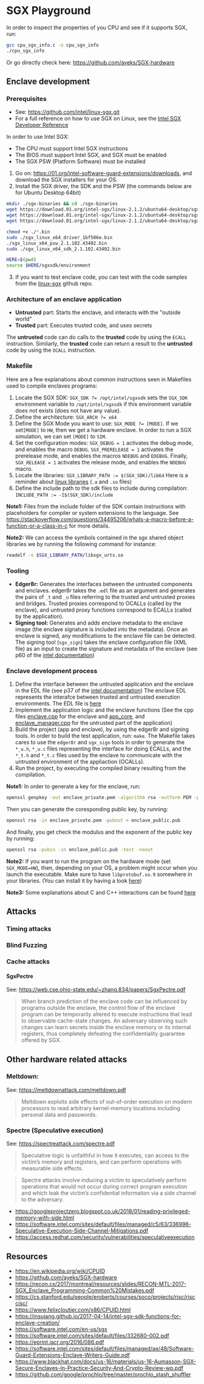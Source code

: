 # SGX Playground

In order to inspect the properties of you CPU and see if it supports SGX, run:
```bash
gcc cpu_sgx_info.c -o cpu_sgx_info
./cpu_sgx_info
```

Or go directly check here: https://github.com/ayeks/SGX-hardware

## Enclave development

### Prerequisites

- See: https://github.com/intel/linux-sgx.git
- For a full reference on how to use SGX on Linux, see the [Intel SGX Developer Reference](https://download.01.org/intel-sgx/linux-2.1/docs/Intel_SGX_Developer_Reference_Linux_2.1_Open_Source.pdf)

In order to use Intel SGX:
- The CPU must support Intel SGX instructions
- The BIOS must support Intel SGX, and SGX must be enabled
- The SGX PSW (Platform Software) must be installed

1. Go on: https://01.org/intel-software-guard-extensions/downloads, and download the SGX installers for your OS.
2. Install the SGX driver, the SDK and the PSW (the commands below are for Ubuntu Desktop 64bit)
```bash
mkdir ./sgx-binaries && cd ./sgx-binaries
wget https://download.01.org/intel-sgx/linux-2.1.2/ubuntu64-desktop/sgx_linux_x64_driver_1bf506e.bin
wget https://download.01.org/intel-sgx/linux-2.1.2/ubuntu64-desktop/sgx_linux_x64_psw_2.1.102.43402.bin
wget https://download.01.org/intel-sgx/linux-2.1.2/ubuntu64-desktop/sgx_linux_x64_sdk_2.1.102.43402.bin

chmod +x ./*.bin
sudo ./sgx_linux_x64_driver_1bf506e.bin
./sgx_linux_x64_psw_2.1.102.43402.bin
sudo ./sgx_linux_x64_sdk_2.1.102.43402.bin

HERE=$(pwd)
source $HERE/sgxsdk/environment
```
3. If you want to test enclave code, you can test with the code samples from the [linux-sgx](https://github.com/intel/linux-sgx.git) github repo.

### Architecture of an enclave application

- **Untrusted** part: Starts the enclave, and interacts with the "outside world"
- **Trusted** part: Executes trusted code, and uses secrets

The **untrusted** code can do calls to the **trusted** code by using the `ECALL` instruction.
Similarly, the **trusted** code can return a result to the **untrusted** code by using the `OCALL` instruction.

### Makefile

Here are a few explanations about common instructions seen in Makefiles used to compile enclaves programs:
1. Locate the SGX SDK: `SGX_SDK ?= /opt/intel/sgxsdk` sets the `SGX_SDK` environment variable to `/opt/intel/sgxsdk` if this environment variable does not exists (does not have any value).
2. Define the architecture: `SGX_ARCH ?= x64`
3. Define the SGX Mode you want to use: `SGX_MODE ?= [MODE]`. If we set`[MODE]` to `HW`, then we get a hardware enclave. In order to run a SGX simulation, we can set `[MODE]` to `SIM`.
4. Set the configuration modes: `SGX_DEBUG = 1` activates the debug mode, and enables the macro `DEBUG`. `SGX_PRERELEASE = 1` activates the prerelease mode, and enables the macros `NDEBUG` and `EDEBUG`. Finally, `SGX_RELEASE = 1` activates the release mode, and enables the `NDEBUG` macro.
5. Locate the libraries: `SGX_LIBRARY_PATH := $(SGX_SDK)/lib64`
Here is a reminder about [linux libraries](http://www.yolinux.com/TUTORIALS/LibraryArchives-StaticAndDynamic.html) (`.a` and `.so` files)
6. Define the include path to the sdk files to include during compilation: `INCLUDE_PATH := -I$(SGX_SDK)/include`

**Note1:** Files from the include folder of the SDK contain instructions with placeholders for compiler or system extensions to the language. See https://stackoverflow.com/questions/34495206/whats-a-macro-before-a-function-or-a-class-in-c for more details.

**Note2:** We can access the symbols contained in the sgx shared object libraries we by running the following command for instance:
```bash
readelf -s $SGX_LIBRARY_PATH/libsgx_urts.so
```

### Tooling

- **Edger8r:** Generates the interfaces between the untrusted components and enclaves.
edger8r takes the `.edl` file as an argument and generates the pairs of `_t` and `_u` files referring to the trusted and untrusted
proxies and bridges. Trusted proxies correspond to OCALLs (called by the enclave), and untrusted proxy functions correspond to ECALLs (called by the application).
- **Signing tool:** Generates and adds enclave metadata to the enclave image (the enclave signature is included into the metadata).
Once an enclave is signed, any modifications to the enclave file can be detected.
The signing tool (`sgx_sign`) takes the enclave configuration file (XML file) as an input to create the signature and metadata of the enclave (see p60 of the [intel documentation](https://download.01.org/intel-sgx/linux-2.1/docs/Intel_SGX_Developer_Reference_Linux_2.1_Open_Source.pdf))

### Enclave development process

1. Define the interface between the untrusted application and the enclave in the EDL file (see p37 of the [intel documentation](https://download.01.org/intel-sgx/linux-2.1/docs/Intel_SGX_Developer_Reference_Linux_2.1_Open_Source.pdf))
The enclave EDL represents the interafce between trusted and untrusted execution environments. The EDL file is [here](https://github.com/AntoineRondelet/sgx-playground/blob/master/Enclave/enclave.edl)
2. Implement the application logic and the enclave functions (See the cpp files [enclave.cpp](https://github.com/AntoineRondelet/sgx-playground/blob/master/Enclave/enclave.cpp) for the enclave and [app_core](https://github.com/AntoineRondelet/sgx-playground/blob/master/App/app_core.cpp), and [enclave_manager.cpp](https://github.com/AntoineRondelet/sgx-playground/blob/master/App/enclave_manager.cpp) for the untrusted part of the application)
3. Build the project (app and enclave), by using the edger8r and signing tools. In order to build the test application, run: `make`. The Makefile takes cares to use the `edger8r` and `sgx_sign` tools in order to generate the `*_u.h`, `*_u.c` files representing the interface for doing ECALLs, and the `*_t.h` and `*_t.c` files used by the enclave to communicate with the untrusted environment of the appliaction (OCALLs).
4. Run the project, by executing the compiled binary resulting from the compilation.

**Note1:** In order to generate a key for the enclave, run:
```bash
openssl genpkey -out enclave_private.pem -algorithm rsa -outform PEM -pkeyopt rsa_keygen_bits:3072 -pkeyopt rsa_keygen_pubexp:3
```
Then you can generate the coresponding public key, by running:
```bash
openssl rsa -in enclave_private.pem -pubout > enclave_public.pub
```
And finally, you get check the modulus and the exponent of the public key by running:
```bash
openssl rsa -pubin -in enclave_public.pub -text -noout
```

**Note2:** If you want to run the program on the hardware mode (set `SGX_MODE=HW`), then, depending on your OS, a problem might occur when you launch the executable. Make sure to have `libprotobuf.so.9` somewhere in your libraries. (You can install it by having a look [here](https://altlinux.pkgs.org/sisyphus/classic-x86_64/libprotobuf-compat9-2.6.1-alt2.x86_64.rpm.html))

**Note3:** Some explanations about C and C++ interactions can be found [here](https://stackoverflow.com/questions/3789340/combining-c-and-c-how-does-ifdef-cplusplus-work)

## Attacks

### Timing attacks

### Blind Fuzzing

### Cache attacks

#### SgxPectre
See: https://web.cse.ohio-state.edu/~zhang.834/papers/SgxPectre.pdf

> When branch prediction of the enclave code can be influenced by programs outside the enclave, the control flow of the enclave program can be temporarily altered to execute instructions that lead to observable cache-state changes. An adversary observing such changes can learn secrets inside the enclave memory or its internal registers, thus completely defeating the confidentiality guarantee offered by SGX.

## Other hardware related attacks

### Meltdown: 
See: https://meltdownattack.com/meltdown.pdf

> Meltdown exploits side effects of out-of-order execution on modern processors to read arbitrary kernel-memory locations including personal data and passwords.

### Spectre (Speculative execution)
See: https://spectreattack.com/spectre.pdf

> Speculative logic is unfaithful in how it executes, can access to the victim’s memory and registers, and can perform operations with measurable side effects.

> Spectre attacks involve inducing a victim to speculatively perform operations that would not occur during correct program execution and which leak the victim’s confidential information via a side channel to the adversary.

- https://googleprojectzero.blogspot.co.uk/2018/01/reading-privileged-memory-with-side.html
- https://software.intel.com/sites/default/files/managed/c5/63/336996-Speculative-Execution-Side-Channel-Mitigations.pdf
- https://access.redhat.com/security/vulnerabilities/speculativeexecution

## Resources

- https://en.wikipedia.org/wiki/CPUID
- https://github.com/ayeks/SGX-hardware
- https://recon.cx/2017/montreal/resources/slides/RECON-MTL-2017-SGX_Enclave_Programming-Common%20Mistakes.pdf
- https://cs.stanford.edu/people/eroberts/courses/soco/projects/risc/risccisc/
- https://www.felixcloutier.com/x86/CPUID.html
- https://insujang.github.io/2017-04-14/intel-sgx-sdk-functions-for-enclave-creation/
- https://software.intel.com/en-us/sgx
- https://software.intel.com/sites/default/files/332680-002.pdf
- https://eprint.iacr.org/2016/086.pdf
- https://software.intel.com/sites/default/files/managed/ae/48/Software-Guard-Extensions-Enclave-Writers-Guide.pdf
- https://www.blackhat.com/docs/us-16/materials/us-16-Aumasson-SGX-Secure-Enclaves-In-Practice-Security-And-Crypto-Review-wp.pdf
- https://github.com/google/prochlo/tree/master/prochlo_stash_shuffler
